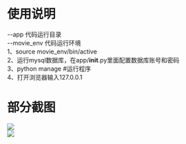 # 使用说明
--app 代码运行目录    
--movie_env 代码运行环境   
1、source movie_env/bin/active         
2、运行mysql数据库，在app/__init__.py里面配置数据库账号和密码     
3、python manage     #运行程序    
4、打开浏览器输入127.0.0.1
# 部分截图
![](http://images.hfuusec.cn/17-12-24/7428668.jpg)   
![](http://images.hfuusec.cn/17-12-24/40746656.jpg)   
